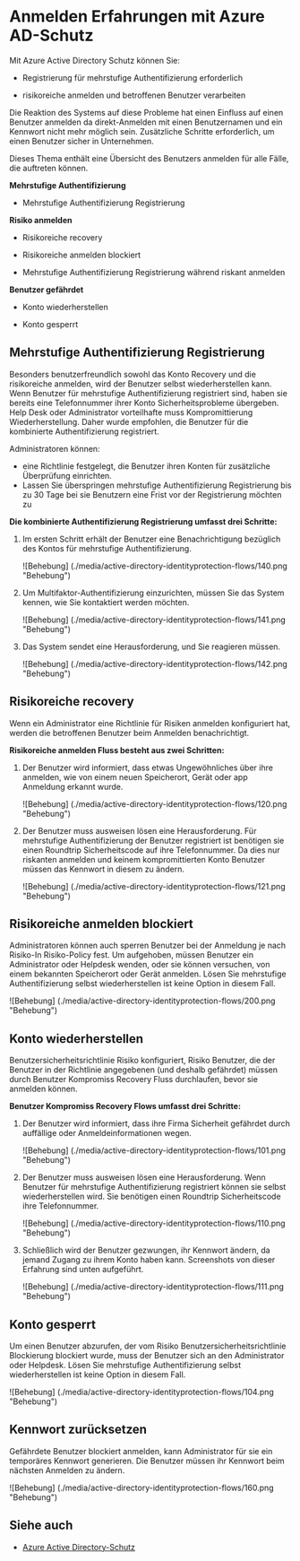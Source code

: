 <properties
    pageTitle="Anmelden Erfahrungen mit Azure AD-Schutz | Microsoft Azure"
    description="Übersicht über die Benutzeroberfläche beim Schutz verringert oder beseitigt einen Benutzer oder eine mehrstufige Authentifizierung erforderlich ist."
    services="active-directory"
    keywords="Azure active Directory Schutz, Cloud app Discovery, Verwalten von Applikationen, Sicherheit, Risiken, Risiko, Schwachstelle, Sicherheitsrichtlinien"
    documentationCenter=""
    authors="markusvi"
    manager="femila"
    editor=""/>

<tags
    ms.service="active-directory"
    ms.workload="identity"
    ms.tgt_pltfrm="na"
    ms.devlang="na"
    ms.topic="article"
    ms.date="08/16/2016"
    ms.author="markvi"/>

# <a name="sign-in-experiences-with-azure-ad-identity-protection"></a>Anmelden Erfahrungen mit Azure AD-Schutz

Mit Azure Active Directory Schutz können Sie:

- Registrierung für mehrstufige Authentifizierung erforderlich

- risikoreiche anmelden und betroffenen Benutzer verarbeiten

Die Reaktion des Systems auf diese Probleme hat einen Einfluss auf einen Benutzer anmelden da direkt-Anmelden mit einen Benutzernamen und ein Kennwort nicht mehr möglich sein. Zusätzliche Schritte erforderlich, um einen Benutzer sicher in Unternehmen.

Dieses Thema enthält eine Übersicht des Benutzers anmelden für alle Fälle, die auftreten können.

**Mehrstufige Authentifizierung**

- Mehrstufige Authentifizierung Registrierung



**Risiko anmelden**

- Risikoreiche recovery

- Risikoreiche anmelden blockiert

- Mehrstufige Authentifizierung Registrierung während riskant anmelden
 

**Benutzer gefährdet**

- Konto wiederherstellen

- Konto gesperrt




## <a name="multi-factor-authentication-registration"></a>Mehrstufige Authentifizierung Registrierung

Besonders benutzerfreundlich sowohl das Konto Recovery und die risikoreiche anmelden, wird der Benutzer selbst wiederherstellen kann. Wenn Benutzer für mehrstufige Authentifizierung registriert sind, haben sie bereits eine Telefonnummer ihrer Konto Sicherheitsprobleme übergeben. Help Desk oder Administrator vorteilhafte muss Kompromittierung Wiederherstellung. Daher wurde empfohlen, die Benutzer für die kombinierte Authentifizierung registriert. 

Administratoren können:

- eine Richtlinie festgelegt, die Benutzer ihren Konten für zusätzliche Überprüfung einrichten. 
- Lassen Sie überspringen mehrstufige Authentifizierung Registrierung bis zu 30 Tage bei sie Benutzern eine Frist vor der Registrierung möchten zu

**Die kombinierte Authentifizierung Registrierung umfasst drei Schritte:**

1. Im ersten Schritt erhält der Benutzer eine Benachrichtigung bezüglich des Kontos für mehrstufige Authentifizierung. 

    ![Behebung] (./media/active-directory-identityprotection-flows/140.png "Behebung")


2. Um Multifaktor-Authentifizierung einzurichten, müssen Sie das System kennen, wie Sie kontaktiert werden möchten.

    ![Behebung] (./media/active-directory-identityprotection-flows/141.png "Behebung")
 
3. Das System sendet eine Herausforderung, und Sie reagieren müssen.

    ![Behebung] (./media/active-directory-identityprotection-flows/142.png "Behebung")

 



## <a name="risky-sign-in-recovery"></a>Risikoreiche recovery

Wenn ein Administrator eine Richtlinie für Risiken anmelden konfiguriert hat, werden die betroffenen Benutzer beim Anmelden benachrichtigt. 

**Risikoreiche anmelden Fluss besteht aus zwei Schritten:** 

1. Der Benutzer wird informiert, dass etwas Ungewöhnliches über ihre anmelden, wie von einem neuen Speicherort, Gerät oder app Anmeldung erkannt wurde. 

    ![Behebung] (./media/active-directory-identityprotection-flows/120.png "Behebung")

2. Der Benutzer muss ausweisen lösen eine Herausforderung. Für mehrstufige Authentifizierung der Benutzer registriert ist benötigen sie einen Roundtrip Sicherheitscode auf ihre Telefonnummer. Da dies nur riskanten anmelden und keinem kompromittierten Konto Benutzer müssen das Kennwort in diesem zu ändern. 

    ![Behebung] (./media/active-directory-identityprotection-flows/121.png "Behebung")



 
## <a name="risky-sign-in-blocked"></a>Risikoreiche anmelden blockiert
Administratoren können auch sperren Benutzer bei der Anmeldung je nach Risiko-In Risiko-Policy fest. Um aufgehoben, müssen Benutzer ein Administrator oder Helpdesk wenden, oder sie können versuchen, von einem bekannten Speicherort oder Gerät anmelden. Lösen Sie mehrstufige Authentifizierung selbst wiederherstellen ist keine Option in diesem Fall.

![Behebung] (./media/active-directory-identityprotection-flows/200.png "Behebung")




## <a name="compromised-account-recovery"></a>Konto wiederherstellen

Benutzersicherheitsrichtlinie Risiko konfiguriert, Risiko Benutzer, die der Benutzer in der Richtlinie angegebenen (und deshalb gefährdet) müssen durch Benutzer Kompromiss Recovery Fluss durchlaufen, bevor sie anmelden können. 

**Benutzer Kompromiss Recovery Flows umfasst drei Schritte:**

1. Der Benutzer wird informiert, dass ihre Firma Sicherheit gefährdet durch auffällige oder Anmeldeinformationen wegen.

    ![Behebung] (./media/active-directory-identityprotection-flows/101.png "Behebung")

2.  Der Benutzer muss ausweisen lösen eine Herausforderung. Wenn Benutzer für mehrstufige Authentifizierung registriert können sie selbst wiederherstellen wird. Sie benötigen einen Roundtrip Sicherheitscode ihre Telefonnummer. 

    ![Behebung] (./media/active-directory-identityprotection-flows/110.png "Behebung")


3.  Schließlich wird der Benutzer gezwungen, ihr Kennwort ändern, da jemand Zugang zu ihrem Konto haben kann. Screenshots von dieser Erfahrung sind unten aufgeführt.
 
    ![Behebung] (./media/active-directory-identityprotection-flows/111.png "Behebung")



## <a name="compromised-account-blocked"></a>Konto gesperrt 

Um einen Benutzer abzurufen, der vom Risiko Benutzersicherheitsrichtlinie Blockierung blockiert wurde, muss der Benutzer sich an den Administrator oder Helpdesk. Lösen Sie mehrstufige Authentifizierung selbst wiederherstellen ist keine Option in diesem Fall.


![Behebung] (./media/active-directory-identityprotection-flows/104.png "Behebung")



 
## <a name="reset-password"></a>Kennwort zurücksetzen

Gefährdete Benutzer blockiert anmelden, kann Administrator für sie ein temporäres Kennwort generieren. Die Benutzer müssen ihr Kennwort beim nächsten Anmelden zu ändern.

![Behebung] (./media/active-directory-identityprotection-flows/160.png "Behebung")


 




 

## <a name="see-also"></a>Siehe auch

- [Azure Active Directory-Schutz](active-directory-identityprotection.md) 